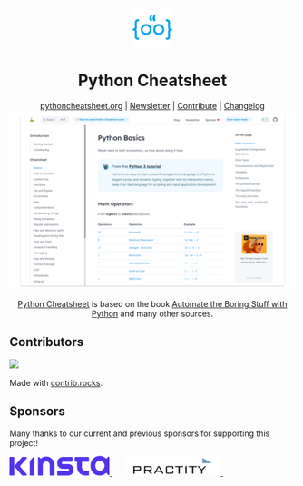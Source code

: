 <p align="center">
<img height="70" src="public/android-chrome-192x192.png">
</p>

<h1 align="center">Python Cheatsheet</h1>

<div align="center">
  <a href="https://www.pythoncheatsheet.org/">pythoncheatsheet.org</a> |
  <a href="https://news.pythoncheatsheet.org/">Newsletter</a> |
  <a href="https://github.com/wilfredinni/python-cheatsheet/blob/master/src/pages/contributing.md">Contribute</a> |
  <a href="https://github.com/wilfredinni/python-cheatsheet/blob/master/src/pages/changelog.md">Changelog</a>
</div>

<!-- <p align='center' style="margin-top: 20px;">
<a href="https://www.pythoncheatsheet.org/">Python Cheatsheet</a> is based on the book <a href="https://automatetheboringstuff.com/">Automate the Boring Stuff with Python</a> and many other sources.
</p> -->


<img src="public/screenshots/light.png">

<p align='center'>
<a href="https://www.pythoncheatsheet.org/">Python Cheatsheet</a> is based on the book <a href="https://automatetheboringstuff.com/">Automate the Boring Stuff with Python</a> and many other sources.
</p>

<!-- ## Getting Started -->

<!-- Anyone can forget how to
[make character classes](https://www.pythoncheatsheet.org/cheatsheet/regular-expressions#making-your-own-character-classes)
for a regex, [slice a list](https://www.pythoncheatsheet.org/cheatsheet/lists-and-tuples#getting-sublists-with-slices) or do a [for loop](https://www.pythoncheatsheet.org/cheatsheet/control-flow#for-loop). This Python cheatsheet tries to provide basic reference for beginner and advanced developers, lower the entry barrier for newcomers and help veterans refresh the old tricks. -->

## Contributors

<a href="https://github.com/wilfredinni/python-cheatsheet/graphs/contributors">
  <img src="https://contrib.rocks/image?repo=wilfredinni/python-cheatsheet" />
</a>

Made with [contrib.rocks](https://contrib.rocks).

## Sponsors

Many thanks to our current and previous sponsors for supporting this project!

<div>
<a
  href="https://kinsta.com/application-hosting/?utm_source=pythoncheatsheet&utm_medium=digital&utm_campaign=python-hosting&utm_content=banner"
  target="_blank">
<img height="35" src="public/sponsors/kinsta/kinsta-logo-alpha-purple.png">
</a>&nbsp;&nbsp;&nbsp;&nbsp;&nbsp;
<a
  href="https://practity.com/python/"
  target="_blank">
<img height="35" src="public/sponsors/practity/practity.webp">
</a>&nbsp;&nbsp;&nbsp;&nbsp;
</div>
